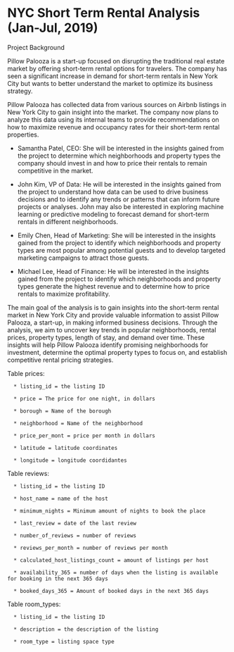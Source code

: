 # NYC Short Term Rental Analysis (Jan-Jul, 2019)
Project Background

Pillow Palooza is a start-up focused on disrupting the traditional real estate market by offering short-term rental options for travelers. The company has seen a significant increase in demand for short-term rentals in New York City but wants to better understand the market to optimize its business strategy.

Pillow Palooza has collected data from various sources on Airbnb listings in New York City to gain insight into the market. The company now plans to analyze this data using its internal teams to provide recommendations on how to maximize revenue and occupancy rates for their short-term rental properties.

* Samantha Patel, CEO: She will be interested in the insights gained from the project to determine which neighborhoods and property types the company should invest in and how to price their rentals to remain competitive in the market.

* John Kim, VP of Data: He will be interested in the insights gained from the project to understand how data can be used to drive business decisions and to identify any trends or patterns that can inform future projects or analyses. John may also be interested in exploring machine learning or predictive modeling to forecast demand for short-term rentals in different neighborhoods.

* Emily Chen, Head of Marketing: She will be interested in the insights gained from the project to identify which neighborhoods and property types are most popular among potential guests and to develop targeted marketing campaigns to attract those guests.

* Michael Lee, Head of Finance: He will be interested in the insights gained from the project to identify which neighborhoods and property types generate the highest revenue and to determine how to price rentals to maximize profitability.

The main goal of the analysis is to gain insights into the short-term rental market in New York City and provide valuable information to assist Pillow Palooza, a start-up, in making informed business decisions. Through the analysis, we aim to uncover key trends in popular neighborhoods, rental prices, property types, length of stay, and demand over time. These insights will help Pillow Palooza identify promising neighborhoods for investment, determine the optimal property types to focus on, and establish competitive rental pricing strategies.

Table prices:

      * listing_id = the listing ID

      * price = The price for one night, in dollars

      * borough = Name of the borough

      * neighborhood = Name of the neighborhood

      * price_per_mont = price per month in dollars

      * latitude = latitude coordinates

      * longitude = longitude coordidantes

Table reviews:
 
      * listing_id = the listing ID
  
      * host_name = name of the host
  
      * minimum_nights = Minimum amount of nights to book the place
  
      * last_review = date of the last review
  
      * number_of_reviews = number of reviews
  
      * reviews_per_month = number of reviews per month
  
      * calculated_host_listings_count = amount of listings per host
  
      * availability_365 = number of days when the listing is available for booking in the next 365 days
  
      * booked_days_365 = Amount of booked days in the next 365 days

Table room_types:
  
      * listing_id = the listing ID
  
      * description = the description of the listing
  
      * room_type = listing space type
